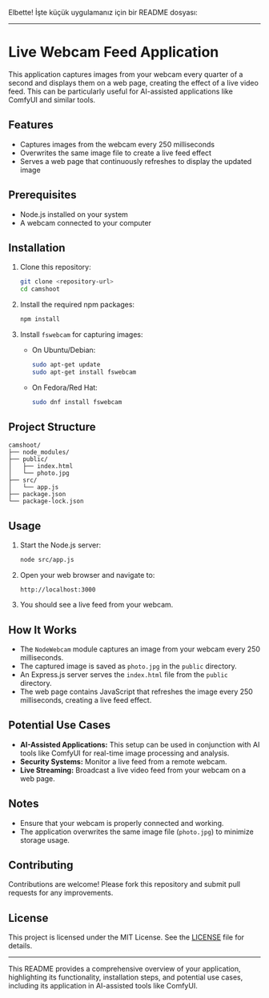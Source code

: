 Elbette! İşte küçük uygulamanız için bir README dosyası:

---

# Live Webcam Feed Application

This application captures images from your webcam every quarter of a second and displays them on a web page, creating the effect of a live video feed. This can be particularly useful for AI-assisted applications like ComfyUI and similar tools.

## Features

- Captures images from the webcam every 250 milliseconds
- Overwrites the same image file to create a live feed effect
- Serves a web page that continuously refreshes to display the updated image

## Prerequisites

- Node.js installed on your system
- A webcam connected to your computer

## Installation

1. Clone this repository:
    ```bash
    git clone <repository-url>
    cd camshoot
    ```

2. Install the required npm packages:
    ```bash
    npm install
    ```

3. Install `fswebcam` for capturing images:
    - On Ubuntu/Debian:
        ```bash
        sudo apt-get update
        sudo apt-get install fswebcam
        ```
    - On Fedora/Red Hat:
        ```bash
        sudo dnf install fswebcam
        ```

## Project Structure

```
camshoot/
├── node_modules/
├── public/
│   ├── index.html
│   └── photo.jpg
├── src/
│   └── app.js
├── package.json
└── package-lock.json
```

## Usage

1. Start the Node.js server:
    ```bash
    node src/app.js
    ```

2. Open your web browser and navigate to:
    ```
    http://localhost:3000
    ```

3. You should see a live feed from your webcam.

## How It Works

- The `NodeWebcam` module captures an image from your webcam every 250 milliseconds.
- The captured image is saved as `photo.jpg` in the `public` directory.
- An Express.js server serves the `index.html` file from the `public` directory.
- The web page contains JavaScript that refreshes the image every 250 milliseconds, creating a live feed effect.

## Potential Use Cases

- **AI-Assisted Applications:** This setup can be used in conjunction with AI tools like ComfyUI for real-time image processing and analysis.
- **Security Systems:** Monitor a live feed from a remote webcam.
- **Live Streaming:** Broadcast a live video feed from your webcam on a web page.

## Notes

- Ensure that your webcam is properly connected and working.
- The application overwrites the same image file (`photo.jpg`) to minimize storage usage.

## Contributing

Contributions are welcome! Please fork this repository and submit pull requests for any improvements.

## License

This project is licensed under the MIT License. See the [LICENSE](LICENSE) file for details.

---

This README provides a comprehensive overview of your application, highlighting its functionality, installation steps, and potential use cases, including its application in AI-assisted tools like ComfyUI.